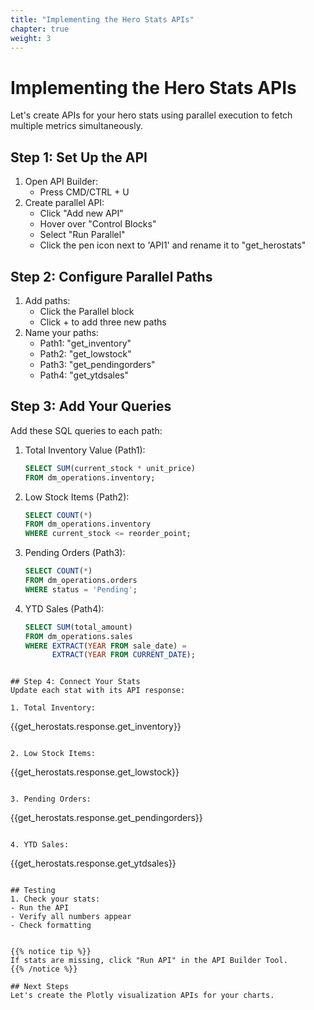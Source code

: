 ```yaml
---
title: "Implementing the Hero Stats APIs"
chapter: true
weight: 3
---
```


# Implementing the Hero Stats APIs

Let's create APIs for your hero stats using parallel execution to fetch multiple metrics simultaneously.

## Step 1: Set Up the API
1. Open API Builder:
   - Press CMD/CTRL + U
2. Create parallel API:
   - Click "Add new API"
   - Hover over "Control Blocks"
   - Select "Run Parallel"
   - Click the pen icon next to 'API1' and rename it to "get_herostats"

## Step 2: Configure Parallel Paths
1. Add paths:
   - Click the Parallel block
   - Click + to add three new paths
2. Name your paths:
   - Path1: "get_inventory"
   - Path2: "get_lowstock"
   - Path3: "get_pendingorders"
   - Path4: "get_ytdsales"

## Step 3: Add Your Queries
Add these SQL queries to each path:

1. Total Inventory Value (Path1):
   ```sql
   SELECT SUM(current_stock * unit_price)
   FROM dm_operations.inventory;
   ```

2. Low Stock Items (Path2):
   ```sql
   SELECT COUNT(*)
   FROM dm_operations.inventory
   WHERE current_stock <= reorder_point;
   ```

3. Pending Orders (Path3):
   ```sql
   SELECT COUNT(*)
   FROM dm_operations.orders
   WHERE status = 'Pending';
   ```

4. YTD Sales (Path4):
   ```sql
   SELECT SUM(total_amount)
   FROM dm_operations.sales
   WHERE EXTRACT(YEAR FROM sale_date) = 
         EXTRACT(YEAR FROM CURRENT_DATE);
```

## Step 4: Connect Your Stats
Update each stat with its API response:

1. Total Inventory:
   ```
   {{get_herostats.response.get_inventory}}
   ```

2. Low Stock Items:
   ```
   {{get_herostats.response.get_lowstock}}
   ```

3. Pending Orders:
   ```
   {{get_herostats.response.get_pendingorders}}
   ```

4. YTD Sales:
   ```
   {{get_herostats.response.get_ytdsales}}
   ```

## Testing
1. Check your stats:
   - Run the API
   - Verify all numbers appear
   - Check formatting


{{% notice tip %}}
If stats are missing, click "Run API" in the API Builder Tool.
{{% /notice %}}

## Next Steps
Let's create the Plotly visualization APIs for your charts.

